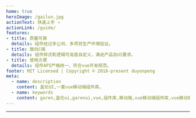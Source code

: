 ```yaml
---
home: true
heroImage: /gailun.jpg
actionText: 快速上手 →
actionLink: /guide/
features:
- title: 质量可靠
  details: 组件经过多公司、多项目生产环境验证。
- title: 面向C端
  details: 组件样式和逻辑可高度自定义，满足产品及UI要求。
- title: 使用方便
  details: 组件API严格统一，符合vue开发规范。
footer: MIT Licensed | Copyright © 2018-present duyanpeng
meta:
  - name: description
    content: 盖伦UI,一套vue移动端组件库。
  - name: keywords
    content: garen,盖伦ui,garenui,vue,组件库,移动端,vue移动端组件库,vue移动端,ui
---
```

---